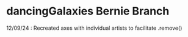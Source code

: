 # dancingGalaxies Bernie Branch
12/09/24 : Recreated axes with individual artists to facilitate .remove() 

